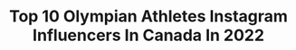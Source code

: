 ---
title: Top 10 Olympian Athletes Instagram Influencers In Canada In 2022
description: >-
  Find top olympian athletes Instagram influencers in Canada in 2022. Most popular hashtags: #teamcanada #canada #athlete.
platform: Instagram
hits: 34
text_top: Discover the most popular Instagram accounts on inBeat.
text_bottom: Our search engine aggregates 34 Instagram influencers like this in Canada for you to pitch.
profiles:
  - username: "marinarosauce1"
    fullname: >-
      Michael Marinaro
    bio: >-
      2018 Olympian 🇨🇦 Athlete Ambassador for NeuEnergy
    location: "Canada"
    followers: 8849
    engagement: 1225
    commentsToLikes: 0.020322
    id: ck5c9wgobc98h0i11nc546tms
    verified: true
    hashtags: "#pairsskating, #isu, #creatinghistory, #skatecanada"
  - username: "cbrown90kg__"
    fullname: >-
      Colton Brown
    bio: >-
      NJ. U.S. Olympian. NYAC Athlete. SJSU Alumni. More moves, less announcements. Jeremiah 29:11
    location: "Canada"
    followers: 3011
    engagement: 1336
    commentsToLikes: 0.060420
    id: ck138s8hghrps0i19d674da66
    verified: true
    hashtags: "#blackouttuesday"
  - username: "therealmislawchuk"
    fullname: >-
      Tyler Mislawchuk
    bio: >-
      🇨🇦Olympian. @nike athlete @argon18bike rider
    location: "Canada"
    followers: 8979
    engagement: 1303
    commentsToLikes: 0.014532
    id: ck5zql1eausmi0i14gq9tg64k
    verified: true
    hashtags: "#tillthewheelsfalloff, #dayforit, #nike, #swim"
  - username: "hughesteeple"
    fullname: >-
      Matt Hughes
    bio: >-
      Nike Athlete | 🇨🇦 Olympian
    location: "Canada"
    followers: 6384
    engagement: 1050
    commentsToLikes: 0.021631
    id: ck0twbtl5esrt0i19nw69obq2
    verified: false
    hashtags: "#teamtotal, #flagstaff, #running, #nike"
  - username: "mcbride46"
    fullname: >-
      Brandon McBride
    bio: >-
      Canadian | Olympian | 800m | @Adidas Athlete | MSU bulldog | @mcbrideyouthunited | "The only time success comes before work is in the dictionary."
    location: "Canada"
    followers: 32806
    engagement: 954
    commentsToLikes: 0.014985
    id: ck5bzebrbqz6m0i11tk60i522
    verified: true
    hashtags: "#ultraboost20, #createdwithadidas, #goodbyegravity, #hometeam"
  - username: "jasonburnett_"
    fullname: >-
      Jason Burnett
    bio: >-
      🙋🏻‍♂️ Trampoline athlete 🇨🇦 3x Olympian (2008🥈2012, 2016) 🌎 2x World Record holder 🎥 Aspiring stuntman
    location: "Canada"
    followers: 16871
    engagement: 664
    commentsToLikes: 0.010172
    id: ck5q6d745wxj60i11l0wbgn1e
    verified: true
    hashtags: "#canada, #athlete, #trampoline, #teamcanada"
  - username: "rjohnst6"
    fullname: >-
      Rebecca Johnston
    bio: >-
      Canadian National Women’s Team 🇨🇦🏒 3X Olympian- 🥇🥇🥈 @adidasca Athlete | Bauer Athlete KidSport Ambassador
    location: "Canada"
    followers: 18083
    engagement: 527
    commentsToLikes: 0.008757
    id: ck5c6eg9959qq0i11q51buytu
    verified: true
    hashtags: "#wearable, #flashbackfriday, #womeninsport, #adidasrdy"
  - username: "johnnymo_7"
    fullname: >-
      John Morris
    bio: >-
      Olympian, Firefighter, Outdoorsman, Nutritionist . Proud Athlete Role Model #Lausanne2020 🇨🇭 #YouthOlympics 📅 09-22.01.2020 ➡️ Follow @Lausanne2020
    location: "Canada"
    followers: 13067
    engagement: 671
    commentsToLikes: 0.019864
    id: ck5zmfkchmhef0i14mbv34e0j
    verified: true
    hashtags: "#curling, #gamechangers, #lausanne2020, #familytime"
  - username: "roselinefilion"
    fullname: >-
      Roseline Filion
    bio: >-
      [3x Olympian 🇨🇦 ] Co fondatrice @immersia_jeuxdevasion 📻 chroniqueuse sports à @toutunmatin sur @icircpremiere
    location: "Canada"
    followers: 19640
    engagement: 367
    commentsToLikes: 0.035816
    id: ck6udqew9mk720j71wujefgn7
    verified: true
    hashtags: "#stayhome, #montreal, #radio, #oeufsatouteheure"
  - username: "nursey16"
    fullname: >-
      Sarah Nurse
    bio: >-
      Olympian • Silver Medalist 🇨🇦🥈 @adidasca & @CCMHockey Athlete I enjoy skincare, a good outfit & french fries @pwhpa • Wisconsin Badger Alum 👐🏽
    location: "Canada"
    followers: 25209
    engagement: 815
    commentsToLikes: 0.026455
    id: ck5zijek7ftla0i141b68j1xd
    verified: true
    hashtags: "#ootd, #curlyhair, #instamood, #hockey"
---